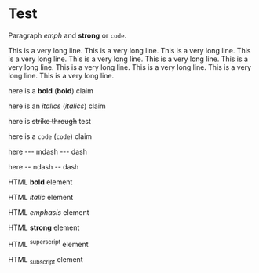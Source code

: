 Test
====

Paragraph *emph* and **strong** or `code`.

This is a very long line. This is a very long line. This is a very long line. This is a very long line. This is a very long line. This is a very long line. This is a very long line. This is a very long line. This is a very long line. This is a very long line. This is a very long line.

here is a **bold** (**bold**) claim

here is an *italics* (*italics*) claim

here is ~~strike through~~ test

here is a `code` (`code`) claim

here --- mdash --- dash

here -- ndash -- dash

HTML <b>bold</b> element

HTML <i>italic</i> element

HTML <em>emphasis</em> element

HTML <strong>strong</strong> element

HTML <sup>superscript</sup> element

HTML <sub>subscript</sub> element